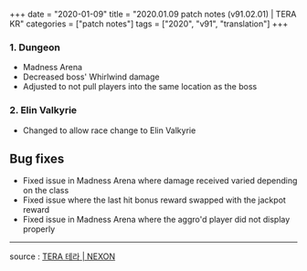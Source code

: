 +++
date = "2020-01-09"
title = "2020.01.09 patch notes (v91.02.01) | TERA KR"
categories = ["patch notes"]
tags = ["2020", "v91", "translation"]
+++

### 1. Dungeon
- Madness Arena
- Decreased boss' Whirlwind damage
- Adjusted to not pull players into the same location as the boss

### 2. Elin Valkyrie
- Changed to allow race change to Elin Valkyrie

## Bug fixes

- Fixed issue in Madness Arena where damage received varied depending on the class
- Fixed issue where the last hit bonus reward swapped with the jackpot reward
- Fixed issue in Madness Arena where the aggro'd player did not display properly

----

source : [TERA 테라 | NEXON](http://tera.nexon.com/news/update/view.aspx?n4articlesn=424)
